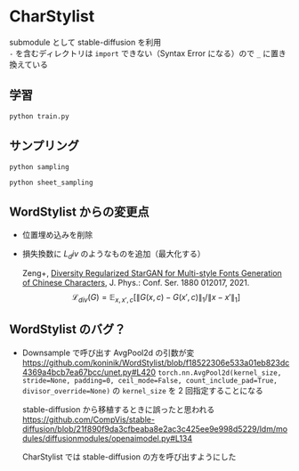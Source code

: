 # CharStylist

submodule として stable-diffusion を利用  
`-` を含むディレクトリは `import` できない（Syntax Error になる）ので `_` に置き換えている

## 学習

```
python train.py
```

## サンプリング

```
python sampling
```

```
python sheet_sampling
```

## WordStylist からの変更点

- 位置埋め込みを削除
- 損失換数に $`L_div`$ のようなものを追加（最大化する）
  
  Zeng+, [Diversity Regularized StarGAN for Multi-style Fonts Generation of Chinese Characters]((https://iopscience.iop.org/article/10.1088/1742-6596/1880/1/012017/pdf)), J. Phys.: Conf. Ser. 1880 012017, 2021.  
  $$\mathcal{L}_{div}(G) = \mathbb{E}_{x, x', c} \left[ \| G(x, c) - G(x', c) \|_1 / \| x - x' \|_1 \right]$$

## WordStylist のバグ？

- Downsample で呼び出す AvgPool2d の引数が変
  https://github.com/koninik/WordStylist/blob/f18522306e533a01eb823dc4369a4bcb7ea67bcc/unet.py#L420
  `torch.nn.AvgPool2d(kernel_size, stride=None, padding=0, ceil_mode=False, count_include_pad=True, divisor_override=None)` の `kernel_size` を 2 回指定することになる
  
  stable-diffusion から移植するときに誤ったと思われる
  https://github.com/CompVis/stable-diffusion/blob/21f890f9da3cfbeaba8e2ac3c425ee9e998d5229/ldm/modules/diffusionmodules/openaimodel.py#L134
  
  CharStylist では stable-diffusion の方を呼び出すようにした
  